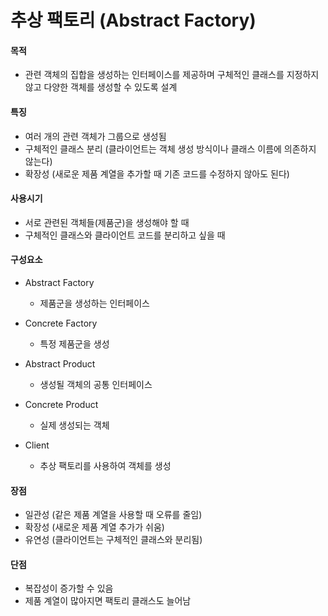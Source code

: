 # 추상 팩토리 (Abstract Factory)

#### 목적

- 관련 객체의 집합을 생성하는 인터페이스를 제공하며 구체적인 클래스를 지정하지 않고 다양한 객체를 생성할 수 있도록 설계

#### 특징

- 여러 개의 관련 객체가 그룹으로 생성됨
- 구체적인 클래스 분리 (클라이언트는 객체 생성 방식이나 클래스 이름에 의존하지 않는다)
- 확장성 (새로운 제품 계열을 추가할 때 기존 코드를 수정하지 않아도 된다)

#### 사용시기

- 서로 관련된 객체들(제품군)을 생성해야 할 때
- 구체적인 클래스와 클라이언트 코드를 분리하고 싶을 때

#### 구성요소

- Abstract Factory

  - 제품군을 생성하는 인터페이스

- Concrete Factory

  - 특정 제품군을 생성

- Abstract Product

  - 생성될 객체의 공통 인터페이스

- Concrete Product

  - 실제 생성되는 객체

- Client

  - 추상 팩토리를 사용하여 객체를 생성

#### 장점

- 일관성 (같은 제품 계열을 사용할 때 오류를 줄임)
- 확장성 (새로운 제품 계열 추가가 쉬움)
- 유연성 (클라이언트는 구체적인 클래스와 분리됨)

#### 단점

- 복잡성이 증가할 수 있음
- 제품 계열이 많아지면 팩토리 클래스도 늘어남
